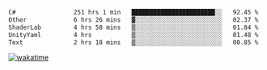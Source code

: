 <!--START_SECTION:waka-->

```txt
C#                251 hrs 1 min   ███████████████████████░░   92.45 %
Other             6 hrs 26 mins   ▓░░░░░░░░░░░░░░░░░░░░░░░░   02.37 %
ShaderLab         4 hrs 58 mins   ▒░░░░░░░░░░░░░░░░░░░░░░░░   01.84 %
UnityYaml         4 hrs           ▒░░░░░░░░░░░░░░░░░░░░░░░░   01.48 %
Text              2 hrs 18 mins   ▒░░░░░░░░░░░░░░░░░░░░░░░░   00.85 %
```

<!--END_SECTION:waka-->
[![wakatime](https://wakatime.com/badge/user/6c2f442e-41b4-42e3-bc06-d5d8203ad1da.svg)](https://wakatime.com/@6c2f442e-41b4-42e3-bc06-d5d8203ad1da)
